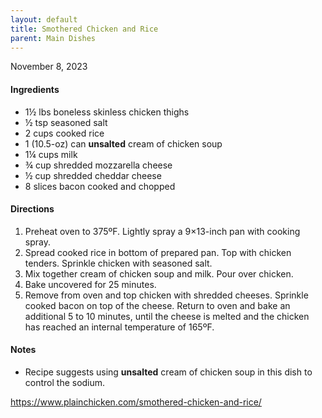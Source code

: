 ```yaml
---
layout: default
title: Smothered Chicken and Rice
parent: Main Dishes
---
```


November 8, 2023

#### Ingredients
- 1½ lbs boneless skinless chicken thighs
- ½ tsp seasoned salt
- 2 cups cooked rice
- 1 (10.5-oz) can **unsalted** cream of chicken soup
- 1¼ cups milk
- ¾ cup shredded mozzarella cheese
- ½ cup shredded cheddar cheese
- 8 slices bacon cooked and chopped
#### Directions
1. Preheat oven to 375ºF. Lightly spray a 9×13-inch pan with cooking spray.
2. Spread cooked rice in bottom of prepared pan. Top with chicken tenders. Sprinkle chicken with seasoned salt.
3. Mix together cream of chicken soup and milk. Pour over chicken.
4. Bake uncovered for 25 minutes.
5. Remove from oven and top chicken with shredded cheeses. Sprinkle cooked bacon on top of the cheese. Return to oven and bake an additional 5 to 10 minutes, until the cheese is melted and the chicken has reached an internal temperature of 165ºF.
#### Notes
* Recipe suggests using **unsalted** cream of chicken soup in this dish to control the sodium.

https://www.plainchicken.com/smothered-chicken-and-rice/
